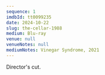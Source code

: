 ```yaml
---
sequence: 1
imdbId: tt0099235
date: 2024-10-22
slug: the-cellar-1988
medium: Blu-ray
venue: null
venueNotes: null
mediumNotes: Vinegar Syndrome, 2021
---
```


Director's cut.
